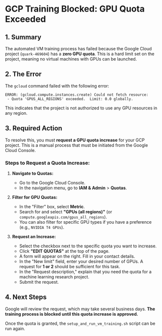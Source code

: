 # GCP Training Blocked: GPU Quota Exceeded

## 1. Summary

The automated VM training process has failed because the Google Cloud project (`quark-469604`) has a **zero GPU quota**. This is a hard limit set on the project, meaning no virtual machines with GPUs can be launched.

## 2. The Error

The `gcloud` command failed with the following error:

```
ERROR: (gcloud.compute.instances.create) Could not fetch resource:
 - Quota 'GPUS_ALL_REGIONS' exceeded.  Limit: 0.0 globally.
```

This indicates that the project is not authorized to use any GPU resources in any region.

## 3. Required Action

To resolve this, you must **request a GPU quota increase** for your GCP project. This is a manual process that must be initiated from the Google Cloud Console.

### Steps to Request a Quota Increase:

1.  **Navigate to Quotas:**
    *   Go to the Google Cloud Console.
    *   In the navigation menu, go to **IAM & Admin** > **Quotas**.

2.  **Filter for GPU Quotas:**
    *   In the "Filter" box, select **Metric**.
    *   Search for and select **"GPUs (all regions)"** (or `compute.googleapis.com/gpus_all_regions`).
    *   You can also filter for specific GPU types if you have a preference (e.g., `NVIDIA T4 GPUs`).

3.  **Request an Increase:**
    *   Select the checkbox next to the specific quota you want to increase.
    *   Click **"EDIT QUOTAS"** at the top of the page.
    *   A form will appear on the right. Fill in your contact details.
    *   In the "New limit" field, enter your desired number of GPUs. A request for **1 or 2** should be sufficient for this task.
    *   In the "Request description," explain that you need the quota for a machine learning research project.
    *   Submit the request.

## 4. Next Steps

Google will review the request, which may take several business days. **The training process is blocked until this quota increase is approved.**

Once the quota is granted, the `setup_and_run_vm_training.sh` script can be run again.